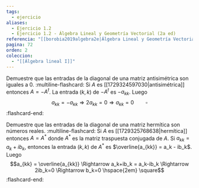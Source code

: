 ```yaml
---
tags:
  - ejercicio
aliases:
  - Ejercicio 1.2
  - Ejercicio 1.2 - Álgebra Lineal y Geometría Vectorial (2a ed)
referencia: "[[borobia2019algebra2e|Álgebra Lineal y Geometría Vectorial (2a ed)]]"
pagina: 72
orden: 2
coleccion:
  - "[[Álgebra lineal I]]"
---
```

Demuestre que las entradas de la diagonal de una matriz antisimétrica son iguales a $0$.
:multiline-flashcard:
Si $A$ es [[1729324597030|antisimétrica]] entonces $A = -A^t$. La entrada  $(k,k)$ de $-A^t$ es $-a_{kk}$. Luego $$a_{kk}=-a_{kk} \Rightarrow 2a_{kk}=0 \Rightarrow a_{kk}=0 \hspace{2em} \square$$
:flashcard-end:

Demuestre que las entradas de la diagonal de una matriz hermítica son números reales.
:multiline-flashcard:
Si $A$ es [[1729325768638|hermítica]] entonces $A=A^*$ donde $A^*$ es la matriz traspuesta conjugada de $A$. Si $a_{kk} = a_k + ib_k$, entonces la entrada $(k,k)$ de $A^*$ es $\overline{a_{kk}} = a_k - ib_k$. Luego $$a_{kk} = \overline{a_{kk}} \Rightarrow a_k+ib_k = a_k-ib_k \Rightarrow 2ib_k=0 \Rightarrow b_k=0 \hspace{2em} \square$$
:flashcard-end:
